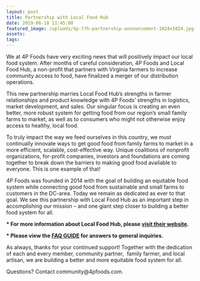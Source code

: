 ```yaml
---
layout: post
title: Partnership with Local Food Hub
date: 2019-06-18 11:45:00
featured_image: /uploads/4p-lfh-partnership-announcement-1024x1024.jpg
assets:
tags:
---
```


<div class="editable"><p>We at 4P Foods have very exciting news that will positively impact our local food system. After months of careful consideration, 4P Foods and Local Food Hub, a non-profit that partners with Virginia farmers to increase community access to food, have finalized a merger of our distribution operations.</p><p>This new partnership marries Local Food Hub&rsquo;s strengths in farmer relationships and product knowledge with 4P Foods&rsquo; strengths in logistics, market development, and sales. Our singular focus is creating an even better, more robust system for getting food from our region&rsquo;s small family farms to market, as well as to consumers who might not otherwise enjoy access to healthy, local food.</p><p>To truly impact the way we feed ourselves in this country, we must continually innovate ways to get good food from family farms to market in a more efficient, scalable, cost-effective way. Unique coalitions of nonprofit organizations, for-profit companies, investors and foundations are coming together to break down the barriers to making good food available to everyone. This is one example of that!</p><p>4P Foods was founded in 2014 with the goal of building an equitable food system while connecting good food from sustainable and small farms to customers in the DC-area. Today we remain as dedicated as ever to that goal. We see this partnership with Local Food Hub as an important step in accomplishing our mission &ndash; and one giant step closer to building a better food system for all.</p><p><strong>* For more information about Local Food Hub, please&nbsp;<a href="https://www.localfoodhub.org/program/distribution/">visit their website</a>.</strong></p><p><strong>* Please view the&nbsp;<a href="http://4pfoods.com/faq-guide-partnership-with-local-food-hub">FAQ GUIDE</a>&nbsp;for answers to general inquiries.</strong></p><p>As always, thanks for your continued support! Together with the dedication of each and every member, community partner,&nbsp; family farmer, and local artisan, we are building a better and more equitable food system for all.</p><p>Questions? Contact community@4pfoods.com.</p></div>